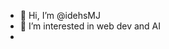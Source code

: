 - 👋 Hi, I’m @idehsMJ
- 👀 I’m interested in web dev and AI
- 
<!--
notes
-->
<!---
idehsMJ/idehsMJ is a ✨ special ✨ repository because its `README.md` (this file) appears on your GitHub profile.
You can click the Preview link to take a look at your changes.
--->
